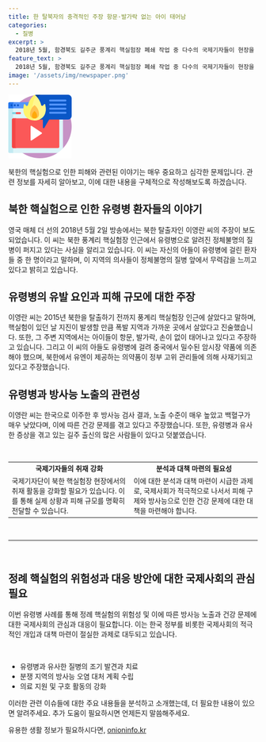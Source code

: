 ```yaml
---
title: 한 탈북자의 충격적인 주장 항문·발가락 없는 아이 태어남
categories:
  - 질병
excerpt: >
  2018년 5월, 함경북도 길주군 풍계리 핵실험장 폐쇄 작업 중 다수의 국제기자들이 현장을 취재했다. 탈북자인 이영란 씨의 주장에 따르면, 핵실험으로 인해 유령병이 퍼지고 있으며, 영국 매체는 방사능 영향으로 손이 없는 아이들이 태어난다고 보도했다. 이 씨는 자신의 아들이 유령병에 걸렸다고 주장하며, 북한 핵실험 당시 풍계리 인근에 살았던 경험을 공유했다. 이에 대한 폭로와 의료 상황 등의 이야기는 이목을 끌지 않을까?
feature_text: >
  2018년 5월, 함경북도 길주군 풍계리 핵실험장 폐쇄 작업 중 다수의 국제기자들이 현장을 취재했다. 탈북자인 이영란 씨의 주장에 따르면, 핵실험으로 인해 유령병이 퍼지고 있으며, 영국 매체는 방사능 영향으로 손이 없는 아이들이 태어난다고 보도했다. 이 씨는 자신의 아들이 유령병에 걸렸다고 주장하며, 북한 핵실험 당시 풍계리 인근에 살았던 경험을 공유했다. 이에 대한 폭로와 의료 상황 등의 이야기는 이목을 끌지 않을까?
image: '/assets/img/newspaper.png'
---
```


<p><img src="/assets/img/news.png" alt="rentncar 속보" /></p>

<p data-ke-size="size16">북한의 핵실험으로 인한 피해와 관련된 이야기는 매우 중요하고 심각한 문제입니다. 관련 정보를 자세히 알아보고, 이에 대한 내용을 구체적으로 작성해보도록 하겠습니다.</p>

<h2 data-ke-size="size26">북한 핵실험으로 인한 유령병 환자들의 이야기</h2>

<p data-ke-size="size16">영국 매체 더 선의 2018년 5월 2일 방송에서는 북한 탈출자인 이영란 씨의 주장이 보도되었습니다. 이 씨는 북한 풍계리 핵실험장 인근에서 유령병으로 알려진 정체불명의 질병이 퍼지고 있다는 사실을 알리고 있습니다. 이 씨는 자신의 아들이 유령병에 걸린 환자들 중 한 명이라고 말하며, 이 지역의 의사들이 정체불명의 질병 앞에서 무력감을 느끼고 있다고 밝히고 있습니다.</p>

<h2 data-ke-size="size26">유령병의 유발 요인과 피해 규모에 대한 주장</h2>

<p data-ke-size="size16">이영란 씨는 2015년 북한을 탈출하기 전까지 풍계리 핵실험장 인근에 살았다고 말하며, 핵실험이 있던 날 지진이 발생할 만큼 폭발 지역과 가까운 곳에서 살았다고 진술했습니다. 또한, 그 주변 지역에서는 아이들이 항문, 발가락, 손이 없이 태어나고 있다고 주장하고 있습니다. 그리고 이 씨의 아들도 유령병에 걸려 중국에서 밀수된 암시장 약품에 의존해야 했으며, 북한에서 유엔이 제공하는 의약품이 정부 고위 관리들에 의해 사재기되고 있다고 주장했습니다.</p>

<h2 data-ke-size="size26">유령병과 방사능 노출의 관련성</h2>

<p data-ke-size="size16">이영란 씨는 한국으로 이주한 후 방사능 검사 결과, 노출 수준이 매우 높았고 백혈구가 매우 낮았다며, 이에 따른 건강 문제를 겪고 있다고 주장했습니다. 또한, 유령병과 유사한 증상을 겪고 있는 길주 출신의 많은 사람들이 있다고 덧붙였습니다.</p>

<p data-ke-size="size16">&nbsp;</p>

<table>
    <tbody>
        <tr>
            <td style="text-align: center; height: 17px;"><b>국제기자들의 취재 강화</b></td>
            <td style="text-align: center; height: 17px;"><b>분석과 대책 마련의 필요성</b></td>
        </tr>
        <tr>
            <td style="text-align: left;">국제기자단이 북한 핵실험장 현장에서의 취재 활동을 강화할 필요가 있습니다. 이를 통해 실제 상황과 피해 규모를 명확히 전달할 수 있습니다.</td>
            <td style="text-align: left;">이에 대한 분석과 대책 마련이 시급한 과제로, 국제사회가 적극적으로 나서서 피해 구제와 방사능으로 인한 건강 문제에 대한 대책을 마련해야 합니다.</td>
        </tr>
    </tbody>
</table>

<p data-ke-size="size16">&nbsp;</p>

<hr>

<p data-ke-size="size16">&nbsp;</p>

<h2 data-ke-size="size26">정례 핵실험의 위험성과 대응 방안에 대한 국제사회의 관심 필요</h2>

<p data-ke-size="size16">이번 유령병 사례를 통해 정례 핵실험의 위험성 및 이에 따른 방사능 노출과 건강 문제에 대한 국제사회의 관심과 대응이 필요합니다. 이는 한국 정부를 비롯한 국제사회의 적극적인 개입과 대책 마련이 절실한 과제로 대두되고 있습니다.</p>

<p data-ke-size="size16">&nbsp;</p>

<ul>
    <li>유령병과 유사한 질병의 조기 발견과 치료</li>
    <li>분쟁 지역의 방사능 오염 대처 계획 수립</li>
    <li>의료 지원 및 구호 활동의 강화</li>
</ul>

<p data-ke-size="size16">이러한 관련 이슈들에 대한 주요 내용들을 분석하고 소개했는데, 더 필요한 내용이 있으면 알려주세요. 추가 도움이 필요하시면 언제든지 말씀해주세요.</p>
유용한 생활 정보가 필요하시다면, <a href="https://onioninfo.kr" rel="dofollow">onioninfo.kr</a>


